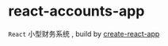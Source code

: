 # react-accounts-app

`React` 小型财务系统 , build by [create-react-app](https://github.com/facebook/create-react-app) 

